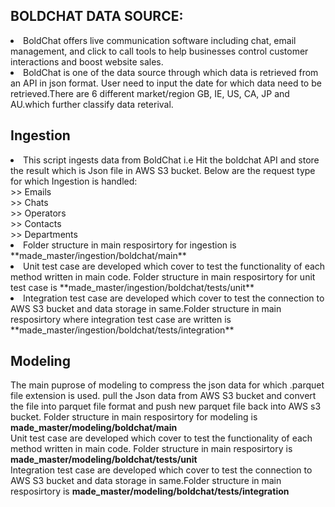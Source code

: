 ## BOLDCHAT DATA SOURCE:
<li>BoldChat offers live communication software including chat, email management, and click to call tools to help businesses control customer interactions and boost website sales.</li> 
<li>BoldChat is one of the data source through which data is retrieved from an API in json format. User need to input the date for which data need to be retrieved.There are 6 different market/region GB, IE, US, CA, JP and AU.which further classify data reterival.</li> 

## Ingestion
<li>This script ingests data from BoldChat i.e Hit the boldchat API and store the result which is Json file in AWS S3 bucket.
Below are the request type for which Ingestion is handled:</li>
  >> Emails <br />   >> Chats <br /> >> Operators<br /> >> Contacts <br />  >> Departments  <br />

<li>Folder structure in main resposirtory for ingestion is **made_master/ingestion/boldchat/main** </li>
<li> Unit test case are developed which cover to test the functionality of each method written in main code. Folder structure in main resposirtory for unit test case is **made_master/ingestion/boldchat/tests/unit** </li>
<li> Integration test case are developed which cover to test the connection to AWS S3 bucket and data storage in same.Folder structure in main resposirtory where integration test case are written is **made_master/ingestion/boldchat/tests/integration**</li>

## Modeling
The main puprose of modeling to compress the json data for which .parquet file extension is used. 
pull the Json data from AWS S3 bucket and convert the file into parquet file format and push new parquet file back into AWS s3 bucket.
Folder structure in main resposirtory for modeling is **made_master/modeling/boldchat/main** <br />
Unit test case are developed which cover to test the functionality of each method written in main code. Folder structure in main resposirtory is **made_master/modeling/boldchat/tests/unit** <br />
Integration test case are developed which cover to test the connection to AWS S3 bucket and data storage in same.Folder structure in main resposirtory is **made_master/modeling/boldchat/tests/integration**

